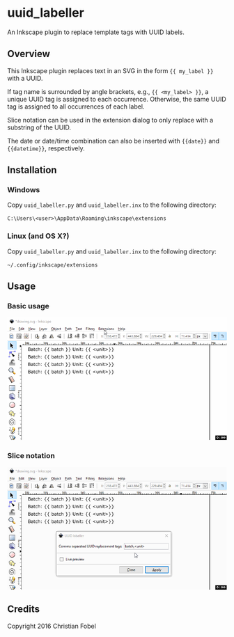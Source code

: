 uuid_labeller
=============

An Inkscape plugin to replace template tags with UUID labels.


Overview
--------

This Inkscape plugin replaces text in an SVG in the form `{{ my_label }}` with
a UUID.

If tag name is surrounded by angle brackets, e.g., `{{ <my_label> }}`, a unique
UUID tag is assigned to each occurrence. Otherwise, the same UUID tag is
assigned to all occurrences of each label.

Slice notation can be used in the extension dialog to only replace with a
substring of the UUID.

The date or date/time combination can also be inserted with `{{date}}` and `{{datetime}}`, respectively.


Installation
------------

### Windows ###

Copy `uuid_labeller.py` and `uuid_labeller.inx` to the following directory:

    C:\Users\<user>\AppData\Roaming\inkscape\extensions

### Linux (and OS X?) ###

Copy `uuid_labeller.py` and `uuid_labeller.inx` to the following directory:

    ~/.config/inkscape/extensions


Usage
-----

### Basic usage ###

![usage][usage-pic]

### Slice notation ###

![usage-slice][usage-slice-pic]


Credits
-------

Copyright 2016 Christian Fobel


[usage-pic]: docs/usage.gif
[usage-slice-pic]: docs/usage-slice.gif

